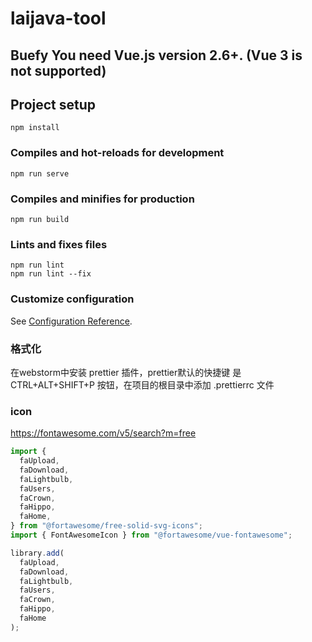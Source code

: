 # laijava-tool
## Buefy  You need Vue.js version 2.6+. (Vue 3 is not supported)

## Project setup
```
npm install
```

### Compiles and hot-reloads for development
```
npm run serve
```

### Compiles and minifies for production
```
npm run build
```

### Lints and fixes files
```
npm run lint
npm run lint --fix
```

### Customize configuration
See [Configuration Reference](https://cli.vuejs.org/config/).

### 格式化
在webstorm中安装 prettier 插件，prettier默认的快捷键 是 CTRL+ALT+SHIFT+P 按钮，在项目的根目录中添加 .prettierrc 文件

### icon
https://fontawesome.com/v5/search?m=free
```javascript
import {
  faUpload,
  faDownload,
  faLightbulb,
  faUsers,
  faCrown,
  faHippo,
  faHome,
} from "@fortawesome/free-solid-svg-icons";
import { FontAwesomeIcon } from "@fortawesome/vue-fontawesome";

library.add(
  faUpload,
  faDownload,
  faLightbulb,
  faUsers,
  faCrown,
  faHippo,
  faHome
);
```
